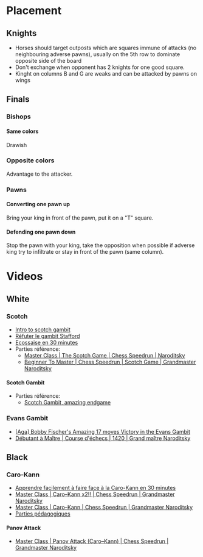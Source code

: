 # Placement

## Knights

- Horses should target outposts which are squares immune of attacks (no neighbouring adverse pawns), usually on the 5th row to dominate opposite side of the board
- Don't exchange when opponent has 2 knights for one good square.
- Kinght on columns B and G are weaks and can be attacked by pawns on wings

## Finals 

### Bishops

#### Same colors

Drawish

### Opposite colors

Advantage to the attacker.

### Pawns

#### Converting one pawn up

Bring your king in front of the pawn, put it on a "T" square.

#### Defending one pawn down

Stop the pawn with your king, take the opposition when possible if adverse king try to infiltrate or stay in front of the pawn (same column).


# Videos

## White

### Scotch

- [Intro to scotch gambit](https://www.youtube.com/watch?v=jgjnuHeTVsM)
- [Réfuter le gambit Stafford](https://www.youtube.com/watch?v=aSGkNdsye3c)
- [Ecossaise en 30 minutes](https://www.youtube.com/watch?v=Zj3SeQiiibo)
- Parties référence: 
  - [Master Class | The Scotch Game | Chess Speedrun | Naroditsky](https://www.youtube.com/watch?v=Y-a6cV08zDM)
  - [Beginner To Master | Chess Speedrun | Scotch Game | Grandmaster Naroditsky](https://www.youtube.com/watch?v=OE2pJpVVzYw)

#### Scotch Gambit

- Parties référence: 
  - [Scotch Gambit, amazing endgame](https://www.youtube.com/watch?v=NqtT3roFaBs)

### Evans Gambit

- [[Aga] Bobby Fischer's Amazing 17 moves Victory in the Evans Gambit](https://www.youtube.com/watch?v=UYu_maf9oNY)
- [Débutant à Maître | Course d'échecs | 1420 | Grand maître Naroditsky](https://www.youtube.com/watch?v=wn7jKtpg2dg)

## Black

### Caro-Kann
- [Apprendre facilement à faire face à la Caro-Kann en 30 minutes](https://www.youtube.com/watch?v=vXbi9urYjWA&t=2s)
- [Master Class | Caro–Kann x2!! | Chess Speedrun | Grandmaster Naroditsky](https://www.youtube.com/watch?v=kO4qTTR0B7o)
- [Master Class | Caro–Kann | Chess Speedrun | Grandmaster Naroditsky](https://www.youtube.com/watch?v=4GIsh7cTsHc)
- [Parties pédagogiques](https://www.youtube.com/watch?v=-Yfwzsg32Pk)

#### Panov Attack

- [Master Class | Panov Attack (Caro–Kann) | Chess Speedrun | Grandmaster Naroditsky](https://www.youtube.com/watch?v=KV90PAgPO2A)
